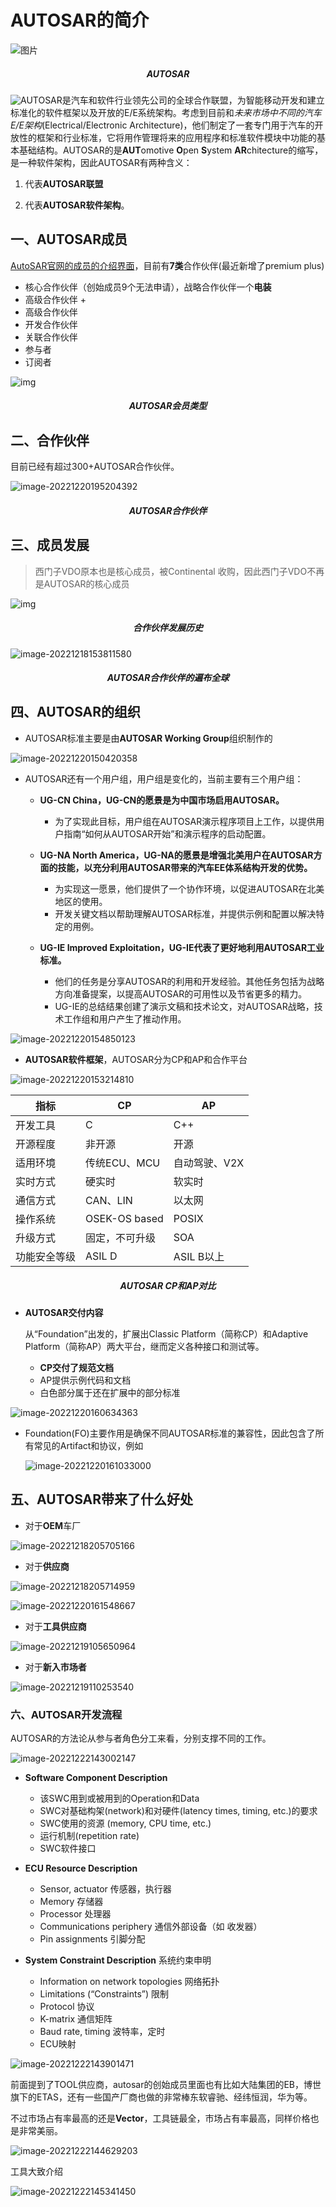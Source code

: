 # AUTOSAR的简介

![图片](https://imgs-1251682926.cos.ap-shanghai.myqcloud.com/autosar/202212181208858.jpeg)

<h5 align="center">AUTOSAR</h5>

![AUTOSAR](https://imgs-1251682926.cos.ap-shanghai.myqcloud.com/autosar/202212150004306.svg)是汽车和软件行业领先公司的全球合作联盟，为智能移动开发和建立标准化的软件框架以及开放的E/E系统架构。考虑到目前和*未来市场中不同的汽车E/E架构*(Electrical/Electronic Architecture)，他们制定了一套专门用于汽车的开放性的框架和行业标准，它将用作管理将来的应用程序和标准软件模块中功能的基本基础结构。AUTOSAR的是**AUT**omotive **O**pen **S**ystem **AR**chitecture的缩写，是一种软件架构，因此AUTOSAR有两种含义：

1. 代表**AUTOSAR联盟**

2. 代表**AUTOSAR软件架构**。

   

## 一、AUTOSAR成员

[AutoSAR官网的成员的介绍界面](https://www.autosar.org/about/partners/)，目前有**7类**合作伙伴(最近新增了premium plus)

- 核心合作伙伴（创始成员9个无法申请），战略合作伙伴一个**电装**
- 高级合作伙伴 +
- 高级合作伙伴
- 开发合作伙伴
- 关联合作伙伴
- 参与者
- 订阅者

![img](https://www.autosar.org/fileadmin/_processed_/4/5/csm_Autosar_Partner_Types_51abd0ae99.jpg)

<h5 align="center">AUTOSAR会员类型</h5>

## 二、合作伙伴

目前已经有超过300+AUTOSAR合作伙伴。

![image-20221220195204392](https://imgs-1251682926.cos.ap-shanghai.myqcloud.com/autosar/202212201952478.png)

<h5 align="center">AUTOSAR合作伙伴</h5>



## 三、成员发展

> 西门子VDO原本也是核心成员，被Continental 收购，因此西门子VDO不再是AUTOSAR的核心成员

![img](https://www.autosar.org/fileadmin/_processed_/5/6/csm_csm_partner_history_e2ab579698_d648bcfbe9.png)

<h5 align="center">合作伙伴发展历史</h5>

![image-20221218153811580](https://imgs-1251682926.cos.ap-shanghai.myqcloud.com/autosar/202212181538756.png)

<h5 align="center">AUTOSAR合作伙伴的遍布全球</h5>



## 四、AUTOSAR的组织

- AUTOSAR标准主要是由**AUTOSAR Working Group**组织制作的

![image-20221220150420358](https://imgs-1251682926.cos.ap-shanghai.myqcloud.com/autosar/202212201504421.png)

- AUTOSAR还有一个用户组，用户组是变化的，当前主要有三个用户组：

  - **UG-CN China，UG-CN的愿景是为中国市场启用AUTOSAR。**

    - 为了实现此目标，用户组在AUTOSAR演示程序项目上工作，以提供用户指南“如何从AUTOSAR开始”和演示程序的启动配置。

  - **UG-NA North America，UG-NA的愿景是增强北美用户在AUTOSAR方面的技能，以充分利用AUTOSAR带来的汽车EE体系结构开发的优势。**

    - 为实现这一愿景，他们提供了一个协作环境，以促进AUTOSAR在北美地区的使用。
    - 开发关键文档以帮助理解AUTOSAR标准，并提供示例和配置以解决特定的用例。

  - **UG-IE Improved Exploitation，UG-IE代表了更好地利用AUTOSAR工业标准。**

    - 他们的任务是分享AUTOSAR的利用和开发经验。其他任务包括为战略方向准备提案，以提高AUTOSAR的可用性以及节省更多的精力。
    - UG-IE的总结结果创建了演示文稿和技术论文，对AUTOSAR战略，技术工作组和用户产生了推动作用。

    

    



![image-20221220154850123](https://imgs-1251682926.cos.ap-shanghai.myqcloud.com/autosar/202212201548167.png)

- **AUTOSAR软件框架**，AUTOSAR分为CP和AP和合作平台

![image-20221220153214810](https://imgs-1251682926.cos.ap-shanghai.myqcloud.com/autosar/202212201532865.png)



| 指标         | CP             | AP            |
| ------------ | -------------- | ------------- |
| 开发工具     | C              | C++           |
| 开源程度     | 非开源         | 开源          |
| 适用环境     | 传统ECU、MCU   | 自动驾驶、V2X |
| 实时方式     | 硬实时         | 软实时        |
| 通信方式     | CAN、LIN       | 以太网        |
| 操作系统     | OSEK-OS based  | POSIX         |
| 升级方式     | 固定，不可升级 | SOA           |
| 功能安全等级 | ASIL D         | ASIL B以上    |

<h5 align="center">AUTOSAR CP和AP对比</h5>

- **AUTOSAR交付内容**

  从“Foundation”出发的，扩展出Classic Platform（简称CP）和Adaptive Platform（简称AP）两大平台，继而定义各种接口和测试等。

  - **CP交付了规范文档**
  - AP提供示例代码和文档
  - 白色部分属于还在扩展中的部分标准

![image-20221220160634363](https://imgs-1251682926.cos.ap-shanghai.myqcloud.com/autosar/202212201606424.png)

- Foundation(FO)主要作用是确保不同AUTOSAR标准的兼容性，因此包含了所有常见的Artifact和协议，例如

  ![image-20221220161033000](https://imgs-1251682926.cos.ap-shanghai.myqcloud.com/autosar/202212201610063.png)

## 五、AUTOSAR带来了什么好处

- 对于**OEM**车厂

![image-20221218205705166](https://imgs-1251682926.cos.ap-shanghai.myqcloud.com/autosar/202212182057233.png)

- 对于**供应商**

![image-20221218205714959](https://imgs-1251682926.cos.ap-shanghai.myqcloud.com/autosar/202212182057027.png)

![image-20221220161548667](https://imgs-1251682926.cos.ap-shanghai.myqcloud.com/autosar/202212201615733.png)

- 对于**工具供应商**

![image-20221219105650964](https://imgs-1251682926.cos.ap-shanghai.myqcloud.com/autosar/202212191056028.png)

- 对于**新入市场者**

![image-20221219110253540](https://imgs-1251682926.cos.ap-shanghai.myqcloud.com/autosar/202212191102603.png)





### 六、AUTOSAR开发流程

AUTOSAR的方法论从参与者角色分工来看，分别支撑不同的工作。

![image-20221222143002147](https://imgs-1251682926.cos.ap-shanghai.myqcloud.com/autosar/202212221430204.png)



- **Software Component  Description**
  - 该SWC用到或被用到的Operation和Data
  - SWC对基础构架(network)和对硬件(latency times, timing, etc.)的要求
  - SWC使用的资源 (memory, CPU time, etc.)
  - 运行机制(repetition rate)
  - SWC软件接口

- **ECU Resource Description**
  - Sensor, actuator 传感器，执行器
  - Memory 存储器
  - Processor 处理器
  - Communications periphery 通信外部设备（如 收发器）
  - Pin assignments 引脚分配
- **System Constraint Description** 系统约束申明
  - Information on network topologies 网络拓扑
  - Limitations (“Constraints”) 限制
  - Protocol 协议
  - K-matrix 通信矩阵
  - Baud rate, timing 波特率，定时
  - ECU映射

![image-20221222143901471](https://imgs-1251682926.cos.ap-shanghai.myqcloud.com/autosar/202212221439529.png)



前面提到了TOOL供应商，autosar的创始成员里面也有比如大陆集团的EB，博世旗下的ETAS，还有一些国产厂商也做的非常棒东软睿驰、经纬恒润，华为等。

不过市场占有率最高的还是**Vector**，工具链最全，市场占有率最高，同样价格也是非常美丽。

![image-20221222144629203](https://imgs-1251682926.cos.ap-shanghai.myqcloud.com/autosar/202212221446274.png)



工具大致介绍

![image-20221222145341450](https://imgs-1251682926.cos.ap-shanghai.myqcloud.com/autosar/202212221453506.png)

